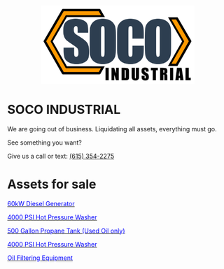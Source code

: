 <head>
<title>SOCO INDUSTRIAL</title>
</head>

<p align="center">
  <img width="350" src="CompanyLogo.jpg">
 </p>

# SOCO INDUSTRIAL
We are going out of business. Liquidating all assets, everything must go. 

See something you want? 

Give us a call or text: <a href="tel:6153542275">(615) 354-2275</a></p>

# Assets for sale
<a href="https://nashville.craigslist.org/hvo/d/nashville-60kw-diesel-generator/7862259578.html" target="_blank" rel="noopener noreferrer"><font color="blue">60kW Diesel Generator</font></a>

<a href="https://nashville.craigslist.org/hvo/d/nashville-4000-psi-hot-pressure-washer/7862286784.html" target="_blank" rel="noopener noreferrer"><font color="blue">4000 PSI Hot Pressure Washer</font></a>

<a href="https://nashville.craigslist.org/hvo/d/nashville-500-gallon-propane-tank-used/7862292719.html" target="_blank" rel="noopener noreferrer"><font color="blue">500 Gallon Propane Tank (Used Oil only)</font></a>

<a href="https://nashville.craigslist.org/hvo/d/nashville-4000-psi-hot-pressure-washer/7862286784.html" target="_blank" rel="noopener noreferrer"><font color="blue">4000 PSI Hot Pressure Washer</font></a>

<a href="https://nashville.craigslist.org/hvo/d/nashville-oil-filtering-equipment/7862299973.html" target="_blank" rel="noopener noreferrer"><font color="blue">Oil Filtering Equipment</font></a>

